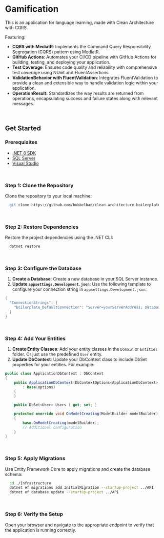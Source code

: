 # Gamification 

This is an application for language learning, made with Clean Architecture with CQRS.

Featuring: 

- **CQRS with MediatR**: Implements the Command Query Responsibility Segregation (CQRS) pattern using MediatR.
- **GitHub Actions**: Automates your CI/CD pipeline with GitHub Actions for building, testing, and deploying your application.
- **Test Coverage**: Ensures code quality and reliability with comprehensive test coverage using NUnit and FluentAssertions.
- **ValidationBehavior with FluentValidation**: Integrates FluentValidation to provide a clean and extensible way to handle validation logic within your application.
- **OperationResult:** Standardizes the way results are returned from operations, encapsulating success and failure states along with relevant messages.

<br>

## Get Started

### Prerequisites
- [.NET 8 SDK](https://dotnet.microsoft.com/download/dotnet/8.0)
- [SQL Server](https://www.microsoft.com/en-us/sql-server/sql-server-downloads) 
- [Visual Studio](https://visualstudio.microsoft.com/)
  
<br>

### Step 1: Clone the Repository
Clone the repository to your local machine:

```bash
  git clone https://github.com/bubbelbad/clean-architecture-boilerplate.git cd your-repo-name
```

<br>

### Step 2: Restore Dependencies
Restore the project dependencies using the .NET CLI:

```bash
  dotnet restore
```
<br>

### Step 3: Configure the Database
1. **Create a Database**: Create a new database in your SQL Server instance.
2. **Update `appsettings.Development.json`**: Use the following template to configure your connection string in `appsettings.Development.json`:

```csharp
{ 
  "ConnectionStrings": { 
    "Boilerplate_DefaultConnection": "Server=yourServerAddress; Database=yourDatabaseName; Trusted_Connection=true; TrustServerCertificate=true;"
  }
}
```

<br>

### Step 4: Add Your Entities
1. **Create Entity Classes**: Add your entity classes in the `Domain` or `Entities` folder. Or just use the predefined `User` entity.
2. **Update DbContext**: Update your DbContext class to include DbSet properties for your entities. For example:

```csharp
public class ApplicationDbContext : DbContext
{
    public ApplicationDbContext(DbContextOptions<ApplicationDbContext> options)
        : base(options)
    {
    }

    public DbSet<User> Users { get; set; }

    protected override void OnModelCreating(ModelBuilder modelBuilder)
    {
        base.OnModelCreating(modelBuilder);
        // Additional configuration
    }
}
```

<br>

### Step 5: Apply Migrations
Use Entity Framework Core to apply migrations and create the database schema:

```bash
  cd ./Infrastructure
  dotnet ef migrations add InitialMigration --startup-project ../API
  dotnet ef database update --startup-project ../API
```
<br>

### Step 6: Verify the Setup
Open your browser and navigate to the appropriate endpoint to verify that the application is running correctly.

